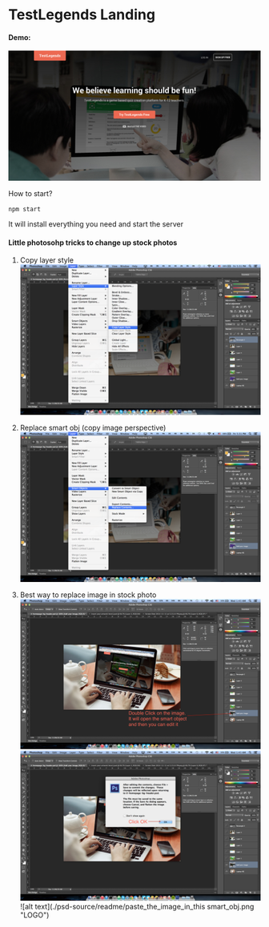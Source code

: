 TestLegends Landing
===================

#### Demo:
![alt text](./psd-source/readme/readme_display.png "LOGO")


How to start?
```
npm start
```
It will install everything you need and start the server

#### Little photosohp tricks to change up stock photos
1. Copy layer style
![alt text](./psd-source/readme/copy_layer_style.png "LOGO")

2. Replace smart obj (copy image perspective)
![alt text](./psd-source/readme/replace_smart_obj.png "LOGO")

3. Best way to replace image in stock photo
![alt text](./psd-source/readme/double_click_on_the_image.png "LOGO")
![alt text](./psd-source/readme/click_ok.png "LOGO")
![alt text](./psd-source/readme/paste_the_image_in_this smart_obj.png "LOGO")
